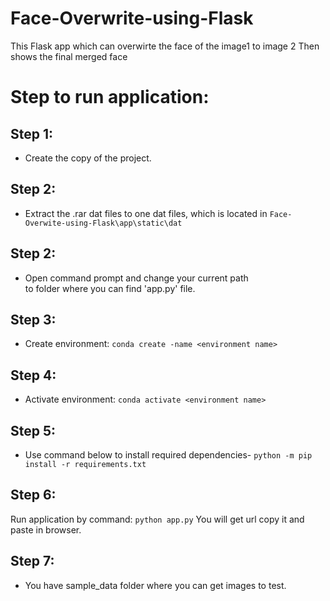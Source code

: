 # Face-Overwrite-using-Flask
This Flask app which can overwirte the face of the image1 to image 2 Then shows the final merged face

# Step to run application:

## Step 1:	
- Create the copy of the project.

## Step 2:
- Extract the .rar dat files to one dat files, which is located in ```Face-Overwite-using-Flask\app\static\dat```
## Step 2: 
- Open command prompt and change your current path<br>
to folder where you can find 'app.py' file.
## Step 3: 
- Create environment: ```conda create -name <environment name>```
## Step 4: 
- Activate environment: ```conda activate <environment name>```
## Step 5: 
- Use command below to install required dependencies-
```python -m pip install -r requirements.txt```
## Step 6: 
  Run application by command:
```python app.py```
You will get url copy it and paste in browser.
## Step 7: 
 - You have sample_data folder where you can get images to test.
